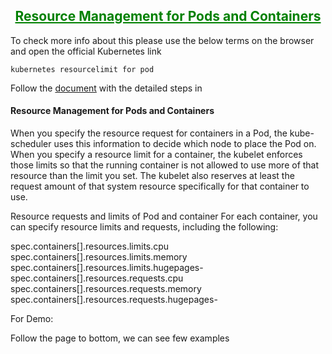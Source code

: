 <h2 style="text-align:center;text-decoration:underline;color:green;">Resource Management for Pods and Containers
</h2>

To check more info about this please use the below terms on the browser and open the official Kubernetes link

```test
kubernetes resourcelimit for pod
```

Follow the [document](kubernetes.io/docs/concepts/configuration/manage-resources-containers/) with the detailed steps in

#### Resource Management for Pods and Containers

When you specify the resource request for containers in a Pod, the kube-scheduler uses this information to decide which node to place the Pod on. When you specify a resource limit for a container, the kubelet enforces those limits so that the running container is not allowed to use more of that resource than the limit you set. The kubelet also reserves at least the request amount of that system resource specifically for that container to use.

Resource requests and limits of Pod and container
For each container, you can specify resource limits and requests, including the following:

spec.containers[].resources.limits.cpu
spec.containers[].resources.limits.memory
spec.containers[].resources.limits.hugepages-<size>
spec.containers[].resources.requests.cpu
spec.containers[].resources.requests.memory
spec.containers[].resources.requests.hugepages-<size>

For Demo:

Follow the page to bottom, we can see few examples
